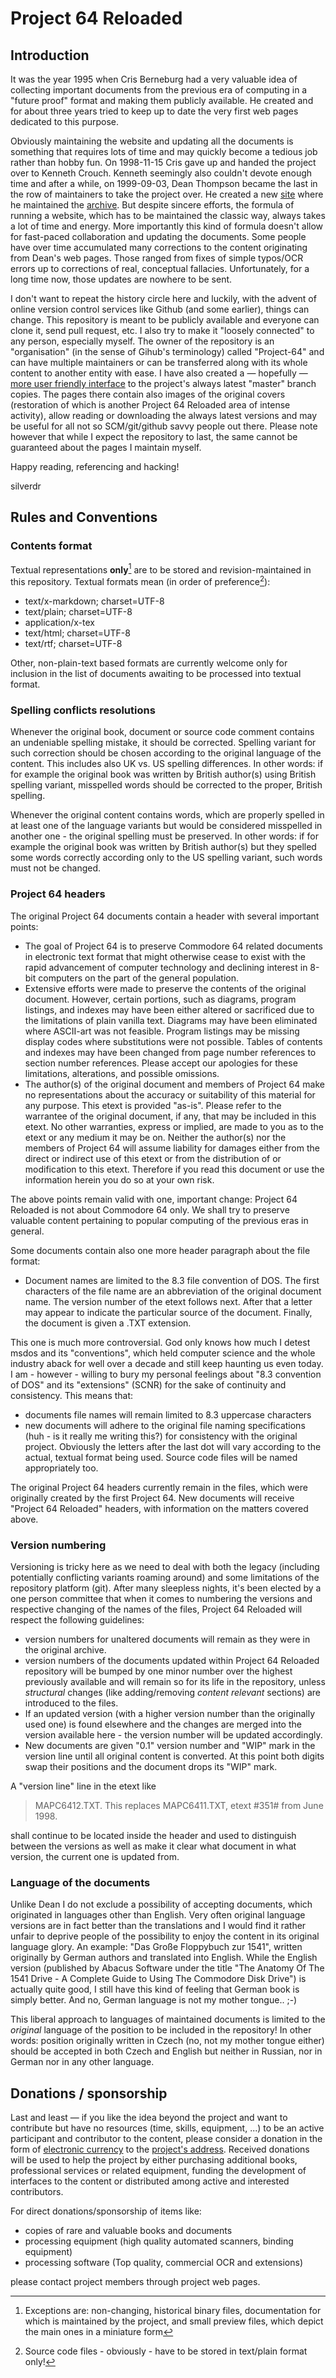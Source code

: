 # Project 64 Reloaded

## Introduction

It was the year 1995 when Cris Berneburg had a very valuable idea of collecting important documents from the previous era of computing in a "future proof" format and making them publicly available. He created and for about three years tried to keep up to date the very first web pages dedicated to this purpose.

Obviously maintaining the website and updating all the documents is something that requires lots of time and may quickly become a tedious job rather than hobby fun. On 1998-11-15 Cris gave up and handed the project over to Kenneth Crouch. Kenneth seemingly also couldn't devote enough time and after a while, on 1999-09-03, Dean Thompson became the last in the row of maintainers to take the project over. He created a new [site](http://project64.c64.org/) where he maintained the [archive](http://project64.c64.org/archive.htm). But despite sincere efforts, the formula of running a website, which has to be maintained the classic way, always takes a lot of time and energy. More importantly this kind of formula doesn't allow for fast-paced collaboration and updating the documents. Some people have over time accumulated many corrections to the content originating from Dean's web pages. Those ranged from fixes of simple typos/OCR errors up to corrections of real, conceptual fallacies. Unfortunately, for a long time now, those updates are nowhere to be sent.

I don't want to repeat the history circle here and luckily, with the advent of online version control services like Github (and some earlier), things can change. This repository is meant to be publicly available and everyone can clone it, send pull request, etc. I also try to make it "loosely connected" to any person, especially myself. The owner of the repository is an "organisation" (in the sense of Gihub's terminology) called "Project-64" and can have multiple maintainers or can be transferred along with its whole content to another entity with ease. I have also created a — hopefully — [more user friendly interface](http://e4aws.silverdr.com/project64/) to the project's always latest "master" branch copies. The pages there contain also images of the original covers (restoration of which is another Project 64 Reloaded area of intense activity), allow reading or downloading the always latest versions and may be useful for all not so SCM/git/github savvy people out there. Please note however that while I expect the repository to last, the same cannot be guaranteed about the pages I maintain myself.

Happy reading, referencing and hacking!

silverdr


## Rules and Conventions

### Contents format

Textual representations **only**[^1] are to be stored and revision-maintained in this repository. Textual formats mean (in order of preference[^2]):

* text/x-markdown; charset=UTF-8
* text/plain; charset=UTF-8
* application/x-tex
* text/html; charset=UTF-8
* text/rtf; charset=UTF-8

Other, non-plain-text based formats are currently welcome only for inclusion in the list of documents awaiting to be processed into textual format.


### Spelling conflicts resolutions

Whenever the original book, document or source code comment contains an undeniable spelling mistake, it should be corrected. Spelling variant for such correction should be chosen according to the original language of the content. This includes also UK vs. US spelling differences. In other words: if for example the original book was written by British author(s) using British spelling variant, misspelled words should be corrected to the proper, British spelling.

Whenever the original content contains words, which are properly spelled in at least one of the language variants but would be considered misspelled in another one - the original spelling must be preserved. In other words: if for example the original book was written by British author(s) but they spelled some words correctly according only to the US spelling variant, such words must not be changed.


### Project 64 headers

The original Project 64 documents contain a header with several important points:

* The goal of Project 64 is to preserve Commodore 64 related documents in electronic text format that might otherwise cease to exist with the rapid advancement of computer technology and declining interest in 8-bit computers on the part of the general population.
* Extensive efforts were made to preserve the contents of the original document.  However, certain portions, such as diagrams, program listings, and indexes may have been either altered or sacrificed due to the limitations of plain vanilla text.  Diagrams may have been eliminated where ASCII-art was not feasible.  Program listings may be missing display codes where substitutions were not possible.  Tables of contents and indexes may have been changed from page number references to section number references. Please accept our apologies for these limitations, alterations, and possible omissions.
* The author(s) of the original document and members of Project 64 make no representations about the accuracy or suitability of this material for any purpose. This etext is provided "as-is". Please refer to the warrantee of the original document, if any, that may be included in this etext. No other warranties, express or implied, are made to you as to the etext or any medium it may be on. Neither the author(s) nor the members of Project 64 will assume liability for damages either from the direct or indirect use of this etext or from the distribution of or modification to this etext. Therefore if you read this document or use the information herein you do so at your own risk.

The above points remain valid with one, important change: Project 64 Reloaded is not about Commodore 64 only. We shall try to preserve valuable content pertaining to popular computing of the previous eras in general.

Some documents contain also one more header paragraph about the file format:

* Document names are limited to the 8.3 file convention of DOS. The first characters of the file name are an abbreviation of the original document name. The version number of the etext follows next. After that a letter may appear to indicate the particular source of the document. Finally, the document is given a .TXT extension.

This one is much more controversial.  God only knows how much I detest msdos and its "conventions",  which held computer science and the whole industry aback for well over a decade and still keep haunting us even today. I am - however - willing to bury my personal feelings about "8.3 convention of DOS" and its "extensions" (SCNR) for the sake of continuity and consistency. This means that:

* documents file names will remain limited to 8.3 uppercase characters
* new documents will adhere to the original file naming specifications (huh - is it really me writing this?) for consistency with the original project. Obviously the letters after the last dot will vary according to the actual, textual format being used. Source code files will be named appropriately too.

The original Project 64 headers currently remain in the files, which were originally created by the first Project 64. New documents will receive "Project 64 Reloaded" headers, with information on the matters covered above.


### Version numbering

Versioning is tricky here as we need to deal with both the legacy (including potentially conflicting variants roaming around) and some limitations of the repository platform (git). After many sleepless nights, it's been elected by a one person committee that when it comes to numbering the versions and respective changing of the names of the files, Project 64 Reloaded will respect the following guidelines:

* version numbers for unaltered documents will remain as they were in the original archive.
* version numbers of the documents updated within Project 64 Reloaded repository will be bumped by one minor number over the highest previously available and will remain so for its life in the repository, unless *structural* changes (like adding/removing *content relevant* sections) are introduced to the files.
* If an updated version (with a higher version number than the originally used one) is found elsewhere and the changes are merged into the version available here - the version number will be updated accordingly.
* New documents are given "0.1" version number and "WIP" mark in the version line until all original content is converted. At this point both digits swap their positions and the document drops its "WIP" mark. 

A "version line" line in the etext like

>MAPC6412.TXT. This replaces MAPC6411.TXT, etext #351# from June 1998.

shall continue to be located inside the header and used to distinguish between the versions as well as make it clear what document in what version, the current one is updated from.


### Language of the documents

Unlike Dean I do not exclude a possibility of accepting documents, which originated in languages other than English. Very often original language versions are in fact better than the translations and I would find it rather unfair to deprive people of the possibility to enjoy the content in its original language glory. An example: "Das Große Floppybuch zur 1541", written originally by German authors and translated into English. While the English version (published by Abacus Software under the title "The Anatomy Of The 1541 Drive - A Complete Guide to Using The Commodore Disk Drive") is actually quite good, I still have this kind of feeling that German book is simply better. And no, German language is not my mother tongue.. ;-)

This liberal approach to languages of maintained documents is limited to the *original* language of the position to be included in the repository! In other words: position originally written in Czech (no, not my mother tongue either) should be accepted in both Czech and English but neither in Russian, nor in German nor in any other language.


## Donations / sponsorship

Last and least — if you like the idea beyond the project and want to contribute but have no resources (time, skills, equipment, ...) to be an active participant and contributor to the content, please consider a donation in the form of [electronic currency](http://bitcoin.org/) to the [project's address](http://e4aws.silverdr.com/resources/bitcoin/QRproject64donation.png). Received donations will be used to help the project by either purchasing additional books, professional services or related equipment, funding the development of interfaces to the content or distributed among active and interested contributors.

For direct donations/sponsorship of items like:

* copies of rare and valuable books and documents
* processing equipment (high quality automated scanners, binding equipment)
* processing software (Top quality, commercial OCR and extensions)

please contact project members through project web pages.

[^1]:Exceptions are: non-changing, historical binary files, documentation for which is maintained by the project, and small preview files, which depict the main ones in a miniature form
[^2]:Source code files - obviously - have to be stored in text/plain format only!